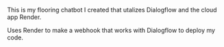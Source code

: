 This is my flooring chatbot I created that utalizes Dialogflow and the cloud app Render.

Uses Render to make a webhook that works with Dialogflow to deploy my code.
